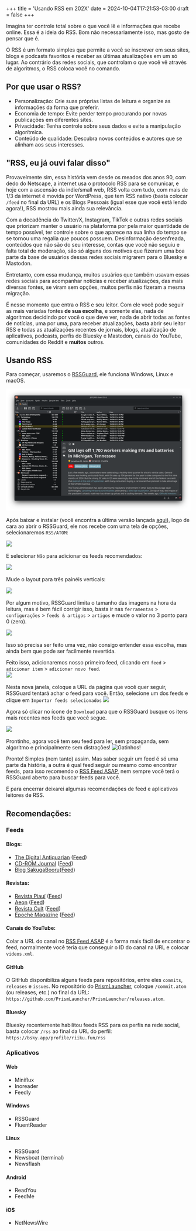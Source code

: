 +++
title = 'Usando RSS em 202X'
date = 2024-10-04T17:21:53-03:00
draft = false
+++

Imagina ter controle total sobre o que você lê e informações que recebe online. Essa é a ideia do RSS. Bom não necessariamente isso, mas gosto de pensar que é. 

O RSS é um formato simples que permite a você se inscrever em seus sites, blogs e podcasts favoritos e receber as últimas atualizações em um só lugar. Ao contrário das redes sociais, que controlam o que você vê através de algoritmos, o RSS coloca você no comando.

## Por que usar o RSS?

- Personalização: Crie suas próprias listas de leitura e organize as informações da forma que preferir.
- Economia de tempo: Evite perder tempo procurando por novas publicações em diferentes sites.
- Privacidade: Tenha controle sobre seus dados e evite a manipulação algorítmica.
- Conteúdo de qualidade: Descubra novos conteúdos e autores que se alinham aos seus interesses.

## "RSS, eu já ouvi falar disso"

Provavelmente sim, essa história vem desde os meados dos anos 90, com dedo do Netscape, a internet usa o protocolo RSS para se comunicar, e hoje com a ascensão da indie/small web, RSS volta com tudo, com mais de 1/3 da internet é movida por WordPress, que tem RSS nativo (basta colocar `/feed` no final da URL) e os Blogs Pessoais (igual esse que você está lendo agora!), RSS mostrou mais ainda sua relevância.

Com a decadência do Twitter/X, Instagram, TikTok e outras redes sociais que priorizam manter o usuário na plataforma por pela maior quantidade de tempo possível, ter controle sobre o que aparece na sua linha do tempo se se tornou uma regalia que poucos possuem. Desinformação desenfreada, conteúdos que não são do seu interesse, contas que você não seguiu e falta total de moderação, são só alguns dos motivos que fizeram uma boa parte da base de usuários dessas redes sociais migrarem para o Bluesky e Mastodon. 

Entretanto, com essa mudança, muitos usuários que também usavam essas redes sociais para acompanhar notícias e receber atualizações, das mais diversas fontes, se viram sem opções, muitos perfis não fizeram a mesma migração. 

É nesse momento que entra o RSS e seu leitor. Com ele você pode seguir as mais variadas fontes **de sua escolha**, e somente elas, nada de algoritmos decidindo por você o que deve ver, nada de abrir todas as fontes de notícias, uma por uma, para receber atualizações, basta abrir seu leitor RSS e todas as atualizações recentes de jornais, blogs, atualização de aplicativos, podcasts, perfis do Bluesky e Mastodon, canais do YouTube, comunidades do Reddit e **muitos** outros.

## Usando RSS

Para começar, usaremos o [RSSGuard](https://github.com/martinrotter/rssguard), ele funciona Windows, Linux e macOS.

![](https://github.com/martinrotter/rssguard/raw/master/resources/graphics/official_pictures/main-window-linux.png)

Após baixar e instalar (você encontra a última versão lançada [aqui](https://github.com/martinrotter/rssguard/releases/latest)), logo de cara ao abrir o RSSGuard, ele nos recebe com uma tela de opções, selecionaremos `RSS/ATOM`:

![](https://i.postimg.cc/pV9vQ9nT/Captura-de-tela-2024-10-04-113126.png)

E selecionar `Não` para adicionar os feeds recomendados:

![](https://i.postimg.cc/g2pPPNtX/Captura-de-tela-2024-10-04-113216.png)

Mude o layout para três painéis verticais:

![](https://i.postimg.cc/0NMgYFb4/image.png)

Por algum motivo, RSSGuard limita o tamanho das imagens na hora da leitura, mas é bem fácil corrigir isso, basta ir nas `ferramentas` > `configurações` > `feeds & artigos` > `artigos` e mude o valor no 3 ponto para 0 (zero).

![](https://files.catbox.moe/htbx78.png)

Isso só precisa ser feito uma vez, não consigo entender essa escolha, mas ainda bem que pode ser facilmente revertida.

Feito isso, adicionaremos nosso primeiro feed, clicando em `feed` > `adicionar item` > `adicionar novo feed`.  
![](https://files.catbox.moe/lb1hny.png)

Nesta nova janela, coloque a URL da página que você quer seguir, RSSGuard tentará achar o feed para você. Então, selecione um dos feeds e clique em `Importar feeds selecionados`
![](https://files.catbox.moe/87ylxa.png)

Agora só clicar no ícone de `Download` para que o RSSGuard busque os itens mais recentes nos feeds que você segue.

![](https://files.catbox.moe/twwcl8.png)

Prontinho, agora você tem seu feed para ler, sem propaganda, sem algoritmo e principalmente sem distrações!
![](https://files.catbox.moe/ngaenn.png "Gatinhos!")

Pronto! Simples (nem tanto) assim. Mas saber seguir um feed é só uma parte da história, a outra é qual feed seguir ou mesmo como encontrar feeds, para isso recomendo o [RSS Feed ASAP](https://rssfeedasap.com/), nem sempre você terá o RSSGuard aberto para buscar feeds para você.

E para encerrar deixarei algumas recomendações de feed e aplicativos leitores de RSS.


## Recomendações:
### Feeds

#### Blogs: 
- [The Digital Antiquarian](https://www.filfre.net/ "The Digital Antiquarian") ([Feed](https://www.filfre.net/feed/))
- [CD-ROM Journal](http://cdrom.ca/) ([Feed](http://cdrom.ca/feed.xml))
- [Blog SakugaBooru](https://blog.sakugabooru.com/)([Feed](https://blog.sakugabooru.com/feed/))

#### Revistas:
- [Revista Piauí](https://piaui.folha.uol.com.br/) ([Feed]( https://piaui.folha.uol.com.br/feed/))
- [Aeon](https://aeon.co/) ([Feed](https://aeon.co/feed))
- [Revista Cult](https://revistacult.uol.com.br/home/) ([Feed](https://aeon.co/feed))
- [Epoché Magazine](https://epochemagazine.org/) ([Feed](https://epochemagazine.org/feed/))

#### Canais do YouTube:
Colar a URL do canal no [RSS Feed ASAP](https://rssfeedasap.com/) é a forma mais fácil de encontrar o feed, normalmente você teria que conseguir o ID do canal na URL e colocar `videos.xml`.

#### GitHub
O GitHub disponibiliza alguns feeds para repositórios, entre eles `commits`, `releases` e `issues`. No repositório do [PrismLauncher](https://github.com/PrismLauncher/PrismLauncher), coloque `/commit.atom` (ou releases, etc.) no final da URL: `https://github.com/PrismLauncher/PrismLauncher/releases.atom`.

#### Bluesky
Bluesky recentemente habilitou feeds RSS para os perfis na rede social, basta colocar `/rss` ao final da URL do perfil: `https://bsky.app/profile/riiku.fun/rss`

### Aplicativos

#### Web
- Miniflux
- Inoreader
- Feedly
#### Windows
- RSSGuard
- FluentReader
#### Linux
- RSSGuard
- Newsboat (terminal)
- Newsflash
#### Android
- ReadYou
- FeedMe
#### iOS
- NetNewsWire


[^1]: https://kinsta.com/pt/wordpress-quota-mercado/
